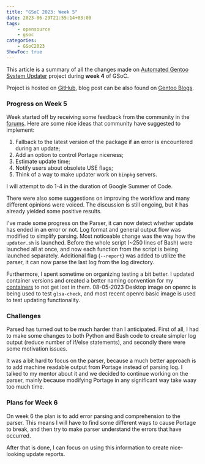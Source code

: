 ```yaml
---
title: "GSoC 2023: Week 5"
date: 2023-06-29T21:55:14+03:00
tags:
    - opensource
    - gsoc
categories:
    - GSoC2023
ShowToc: true
---
```


This article is a summary of all the changes made on 
[Automated Gentoo System Updater](https://wiki.gentoo.org/wiki/Google_Summer_of_Code/2023/Ideas/Automated_Gentoo_system_updater) 
project during **week 4** of GSoC.  

Project is hosted on [GitHub](https://github.com/Lab-Brat/gentoo_update), 
blog post can be also found on 
[Gentoo Blogs](https://blogs.gentoo.org/gsoc/2023/06/17/week-3-report-automated-gentoo-system-updater/).    


### Progress on Week 5
Week started off by receiving some feedback from the community in the 
[forums](https://forums.gentoo.org/viewtopic-p-8793590.html#8793590). Here are some nice ideas 
that community have suggested to implement:
1. Fallback to the latest version of the package if an error is encountered during an update;
2. Add an option to control Portage niceness;
3. Estimate update time;
4. Notify users about obsolete USE flags;
5. Think of a way to make updater work on `binpkg` servers.

I will attempt to do 1-4 in the duration of Google Summer of Code.  

There were also some suggestions on improving the workflow and many different opinions were voiced. 
The discussion is still ongoing, but it has already yielded some positive results.  

I've made some progress on the Parser, it can now detect whether update has ended in an error or not. 
Log format and general output flow was modified to simplify parsing. Most noticeable change was 
the way how the `updater.sh` is launched. Before the whole script (~250 lines of Bash) were 
launched all at once, and now each function from the script is being launched separately. Additional 
flag (`--report`) was added to utilize the parser, it can now parse the last log from the log directory.  

Furthermore, I spent sometime on organizing testing a bit better. I updated container versions and 
created a better naming convention for my 
[containers](https://github.com/Lab-Brat/gentoo_dockerfiles) to not get lost in them. 08-05-2023 
Desktop image on openrc is being used to test `glsa-check`, and most recent openrc basic image is 
used to test updating functionality.  


### Challenges
Parsed has turned out to be much harder than I anticipated. First of all, I had to make some changes 
to both Python and Bash code to create simpler log output (reduce number of if/else statements), and 
secondly there were some motivation issues.  

It was a bit hard to focus on the parser, because a much better approach is to add machine readable 
output from Portage instead of parsing log. I talked to my mentor about it and we decided to continue 
working on the parser, mainly because modifying Portage in any significant way take waay too much time.  


### Plans for Week 6
On week 6 the plan is to add error parsing and comprehension to the parser. This means I will have to 
find some different ways to cause Portage to break, and then try to make parser understand the errors 
that have occurred.  

After that is done, I can focus on using this information to create nice-looking update reports. 


